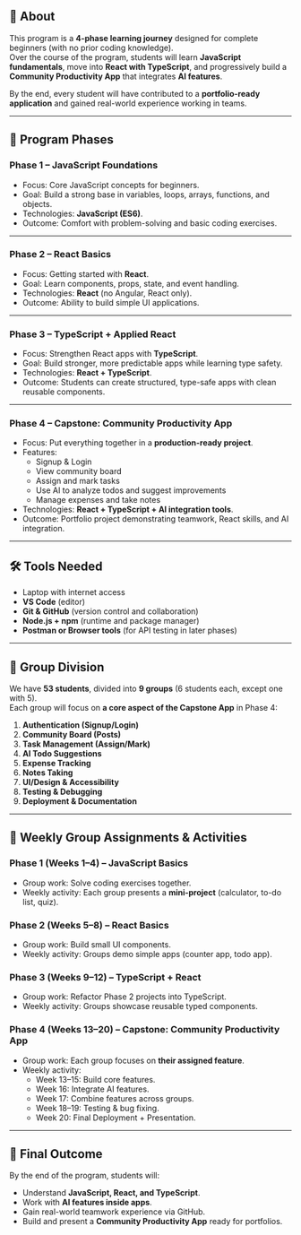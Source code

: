 
## 📖 About
This program is a **4-phase learning journey** designed for complete beginners (with no prior coding knowledge).  
Over the course of the program, students will learn **JavaScript fundamentals**, move into **React with TypeScript**, and progressively build a **Community Productivity App** that integrates **AI features**.  

By the end, every student will have contributed to a **portfolio-ready application** and gained real-world experience working in teams.

---

## 🚀 Program Phases

### **Phase 1 – JavaScript Foundations**
- Focus: Core JavaScript concepts for beginners.  
- Goal: Build a strong base in variables, loops, arrays, functions, and objects.  
- Technologies: **JavaScript (ES6)**.  
- Outcome: Comfort with problem-solving and basic coding exercises.  

---

### **Phase 2 – React Basics**
- Focus: Getting started with **React**.  
- Goal: Learn components, props, state, and event handling.  
- Technologies: **React** (no Angular, React only).  
- Outcome: Ability to build simple UI applications.  

---

### **Phase 3 – TypeScript + Applied React**
- Focus: Strengthen React apps with **TypeScript**.  
- Goal: Build stronger, more predictable apps while learning type safety.  
- Technologies: **React + TypeScript**.  
- Outcome: Students can create structured, type-safe apps with clean reusable components.  

---

### **Phase 4 – Capstone: Community Productivity App**
- Focus: Put everything together in a **production-ready project**.  
- Features:  
  - Signup & Login  
  - View community board  
  - Assign and mark tasks  
  - Use AI to analyze todos and suggest improvements  
  - Manage expenses and take notes  
- Technologies: **React + TypeScript + AI integration tools**.  
- Outcome: Portfolio project demonstrating teamwork, React skills, and AI integration.  

---

## 🛠️ Tools Needed
- Laptop with internet access  
- **VS Code** (editor)  
- **Git & GitHub** (version control and collaboration)  
- **Node.js + npm** (runtime and package manager)  
- **Postman or Browser tools** (for API testing in later phases)  

---

## 👥 Group Division
We have **53 students**, divided into **9 groups** (6 students each, except one with 5).  
Each group will focus on **a core aspect of the Capstone App** in Phase 4:

1. **Authentication (Signup/Login)**  
2. **Community Board (Posts)**  
3. **Task Management (Assign/Mark)**  
4. **AI Todo Suggestions**  
5. **Expense Tracking**  
6. **Notes Taking**  
7. **UI/Design & Accessibility**  
8. **Testing & Debugging**  
9. **Deployment & Documentation**

---

## 📅 Weekly Group Assignments & Activities

### Phase 1 (Weeks 1–4) – JavaScript Basics
- Group work: Solve coding exercises together.  
- Weekly activity: Each group presents a **mini-project** (calculator, to-do list, quiz).  

### Phase 2 (Weeks 5–8) – React Basics
- Group work: Build small UI components.  
- Weekly activity: Groups demo simple apps (counter app, todo app).  

### Phase 3 (Weeks 9–12) – TypeScript + React
- Group work: Refactor Phase 2 projects into TypeScript.  
- Weekly activity: Groups showcase reusable typed components.  

### Phase 4 (Weeks 13–20) – Capstone: Community Productivity App
- Group work: Each group focuses on **their assigned feature**.  
- Weekly activity:  
  - Week 13–15: Build core features.  
  - Week 16: Integrate AI features.  
  - Week 17: Combine features across groups.  
  - Week 18–19: Testing & bug fixing.  
  - Week 20: Final Deployment + Presentation.  

---

## 🎯 Final Outcome
By the end of the program, students will:  
- Understand **JavaScript, React, and TypeScript**.  
- Work with **AI features inside apps**.  
- Gain real-world teamwork experience via GitHub.  
- Build and present a **Community Productivity App** ready for portfolios.
